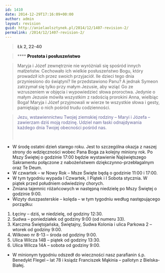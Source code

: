 ```yaml
---
id: 1410
date: 2014-12-29T17:16:09+00:00
author: admin
layout: revision
guid: http://anielaolsztynek.pl/2014/12/1407-revision-2/
permalink: /2014/12/1407-revision-2/
---
```

> **Łk 2, 22-40**

>  **** <span style="color: #000000;"><strong>Prostota i posłuszeństwo</strong></span>

> <span style="color: #000000;"><strong> </strong></span> Maryja i Józef zewnętrznie nie wyróżniali się spośród innych małżeństw. Cechowało ich wielkie posłuszeństwo Bogu, który prowadził ich przez swoich przyjaciół. Ile dzieci tego dnia przyniesiono do świątyni? Ile przedstawiono Panu? A jednak Symeon zatrzymał się tylko przy małym Jezusie, aby wziąć Go ze wzruszeniem w objęcia i wypowiedzieć słowa proroctwa. Jedynie o małym Jezusie mówiła wszystkim z radością prorokini Anna, wielbiąc Boga! Maryja i Józef przyjmowali w wierze te wszystkie słowa i gesty, pamiętając o nich pośród trudu codzienności.

> <span style="color: #666699;">Jezu, wstawiennictwu Twojej ziemskiej rodziny &#8211; Maryi i Józefa &#8211; zawierzam dziś moją rodzinę. Udziel nam łaski odnajdywania każdego dnia Twojej obecności pośród nas.</span>
> 
> <span style="color: #666699;"><br /> </span>

  * W środę ostatni dzień starego roku. Jest to szczególna okazja z naszej strony do wdzięczności wobec Pana Boga za kolejny miniony rok. Po Mszy Świętej o godzinie 17:00 będzie wystawienie Najświętszego Sakramentu połączone z nabożeństwem dziękczynno-przebłagalnym oraz Te Deum.
  * W czwartek &#8211; w Nowy Rok &#8211; Msze Święte będą o godzinie 11:00 i 17:00.
  * W tym tygodniu wypada I Czwartek, I Piątek i I Sobota stycznia. W piątek przed południem odwiedziny chorych.
  * Zmiana tajemnic różańcowych w następną niedzielę po Mszy Świętej o godzinie 9:00.
  * Wizyty duszpasterskie &#8211; kolęda &#8211; w tym tygodniu według następującego porządku:

  1. Łęciny &#8211; dziś, w niedzielę, od godziny 12:30.
  2. Sudwa &#8211; poniedziałek od godziny 9:00 (od numeru 33).
  3. Karczma Świętojańska, Świętajny, Sudwa Kolonia i ulica Parkowa 2 &#8211; wtorek od godziny 9:00.
  4. Wilkowo nr 8-13 &#8211; środa od godziny 9:00.
  5. Ulica Wilcza 14B &#8211; piątek od godziny 13:30.
  6. Ulica Wilcza 14A &#8211; sobota od godziny 9:00.

<span style="font-size: 16px;"></p> 

<ul>
  <li>
    W minionym tygodniu odszedł do wieczności nasz parafianin ś.p. Benedykt Flegel &#8211; lat 78 i ksiądz Franciszek Mąkinia &#8211; pallotyn z Bielska-Białej.
  </li>
</ul>

<p>
  </span>
</p>